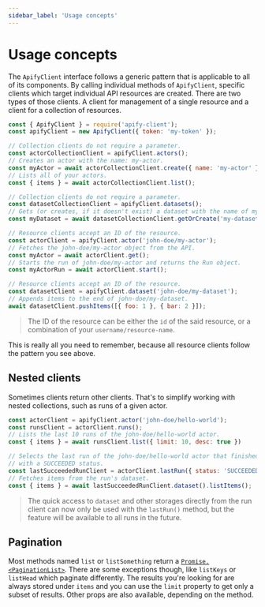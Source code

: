 ```yaml
---
sidebar_label: 'Usage concepts'
---
```


# Usage concepts
The `ApifyClient` interface follows a generic pattern that is applicable to all of its components.
By calling individual methods of `ApifyClient`, specific clients which target individual API
resources are created. There are two types of those clients. A client for management of a single
resource and a client for a collection of resources.

```js
const { ApifyClient } = require('apify-client');
const apifyClient = new ApifyClient({ token: 'my-token' });

// Collection clients do not require a parameter.
const actorCollectionClient = apifyClient.actors();
// Creates an actor with the name: my-actor.
const myActor = await actorCollectionClient.create({ name: 'my-actor' });
// Lists all of your actors.
const { items } = await actorCollectionClient.list();
```

```js
// Collection clients do not require a parameter.
const datasetCollectionClient = apifyClient.datasets();
// Gets (or creates, if it doesn't exist) a dataset with the name of my-dataset.
const myDataset = await datasetCollectionClient.getOrCreate('my-dataset');
```

```js
// Resource clients accept an ID of the resource.
const actorClient = apifyClient.actor('john-doe/my-actor');
// Fetches the john-doe/my-actor object from the API.
const myActor = await actorClient.get();
// Starts the run of john-doe/my-actor and returns the Run object.
const myActorRun = await actorClient.start();
```

```js
// Resource clients accept an ID of the resource.
const datasetClient = apifyClient.dataset('john-doe/my-dataset');
// Appends items to the end of john-doe/my-dataset.
await datasetClient.pushItems([{ foo: 1 }, { bar: 2 }]);
```

> The ID of the resource can be either the `id` of the said resource,
> or a combination of your `username/resource-name`.

This is really all you need to remember, because all resource clients
follow the pattern you see above.

## Nested clients
Sometimes clients return other clients. That's to simplify working with
nested collections, such as runs of a given actor.

```js
const actorClient = apifyClient.actor('john-doe/hello-world');
const runsClient = actorClient.runs();
// Lists the last 10 runs of the john-doe/hello-world actor.
const { items } = await runsClient.list({ limit: 10, desc: true })

// Selects the last run of the john-doe/hello-world actor that finished
// with a SUCCEEDED status.
const lastSucceededRunClient = actorClient.lastRun({ status: 'SUCCEEDED' });
// Fetches items from the run's dataset.
const { items } = await lastSucceededRunClient.dataset().listItems();
```

> The quick access to `dataset` and other storages directly from the run
> client can now only be used with the `lastRun()` method, but the feature
> will be available to all runs in the future.

## Pagination
Most methods named `list` or `listSomething` return a [<code>Promise.&lt;PaginationList&gt;</code>](/api/interface/PaginatedList).
There are some exceptions though, like `listKeys` or `listHead` which paginate differently.
The results you're looking for are always stored under `items` and you can use the `limit`
property to get only a subset of results. Other props are also available, depending on the method.
